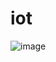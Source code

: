 # iot

![image](https://user-images.githubusercontent.com/77803191/235302087-86698332-61bc-45a3-9875-14529e09fc10.png)
